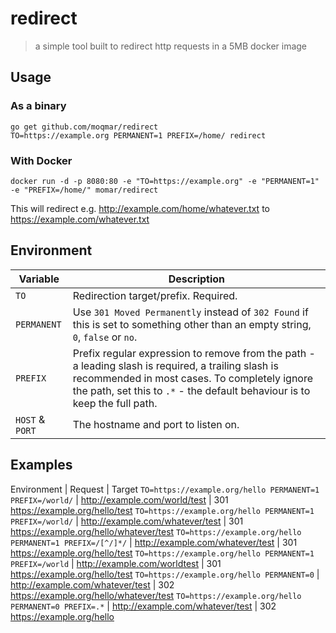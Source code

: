 # redirect
> a simple tool built to redirect http requests in a 5MB docker image


## Usage

### As a binary
```
go get github.com/moqmar/redirect
TO=https://example.org PERMANENT=1 PREFIX=/home/ redirect
```

### With Docker
```
docker run -d -p 8080:80 -e "TO=https://example.org" -e "PERMANENT=1" -e "PREFIX=/home/" momar/redirect
```
This will redirect e.g. http://example.com/home/whatever.txt to https://example.com/whatever.txt


## Environment
Variable | Description
-------- | -----------
`TO` | Redirection target/prefix. Required.
`PERMANENT` | Use `301 Moved Permanently` instead of `302 Found` if this is set to something other than an empty string, `0`, `false` or `no`.
`PREFIX` | Prefix regular expression to remove from the path - a leading slash is required, a trailing slash is recommended in most cases. To completely ignore the path, set this to `.*` - the default behaviour is to keep the full path.
`HOST` & `PORT` | The hostname and port to listen on.


## Examples
Environment | Request | Target
`TO=https://example.org/hello PERMANENT=1 PREFIX=/world/` | http://example.com/world/test | 301 https://example.org/hello/test
`TO=https://example.org/hello PERMANENT=1 PREFIX=/world/` | http://example.com/whatever/test | 301 https://example.org/hello/whatever/test
`TO=https://example.org/hello PERMANENT=1 PREFIX=/[^/]*/` | http://example.com/whatever/test | 301 https://example.org/hello/test
`TO=https://example.org/hello PERMANENT=1 PREFIX=/world` | http://example.com/worldtest | 301 https://example.org/hello/test
`TO=https://example.org/hello PERMANENT=0` | http://example.com/whatever/test | 302 https://example.org/hello/whatever/test
`TO=https://example.org/hello PERMANENT=0 PREFIX=.*` | http://example.com/whatever/test | 302 https://example.org/hello
